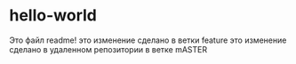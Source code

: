 # hello-world
Это файл readme!
это изменение сделано в ветки feature
это изменение сделано в удаленном репозитории в ветке mASTER

